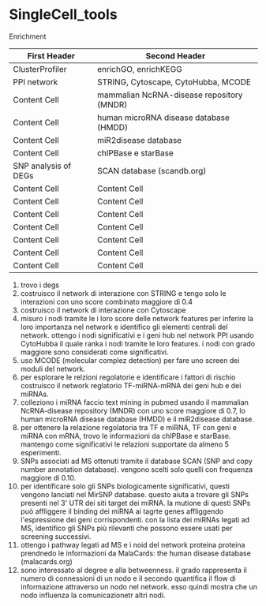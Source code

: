 # SingleCell_tools

Enrichment

| First Header  | Second Header |
| ------------- | ------------- |
| ClusterProfiler  | enrichGO, enrichKEGG |
| PPI network | STRING, Cytoscape, CytoHubba, MCODE |
| Content Cell  | mammalian NcRNA-disease repository (MNDR)  |
| Content Cell  | human microRNA disease database (HMDD)  |
| Content Cell  | miR2disease database  |
| Content Cell  | chIPBase e starBase  |
| SNP analysis of DEGs | SCAN database (scandb.org) |
| Content Cell  | Content Cell  |
| Content Cell  | Content Cell  |
| Content Cell  | Content Cell  |
| Content Cell  | Content Cell  |
| Content Cell  | Content Cell  |
| Content Cell  | Content Cell  |
| Content Cell  | Content Cell  |


1. trovo i degs
2. costruisco il network di interazione con STRING e tengo solo le interazioni con uno score combinato maggiore di 0.4
3. costruisco il network di interazione con Cytoscape
4. misuro i nodi tramite le i loro score delle network features per inferire la loro importanza nel network e identifico gli elementi centrali del network. ottengo i nodi significativi e i geni hub nel network PPI usando CytoHubba il quale ranka i nodi tramite le loro features. i nodi con grado maggiore sono considerati come significativi.
5. uso MCODE (molecular complez detection) per fare uno screen dei moduli del network.
6. per esplorare le relzioni regolatorie e identificare i fattori di rischio costruisco il network reglatorio TF-miRNA-mRNA dei geni hub e dei miRNAs.
7. colleziono i miRNA faccio text mining  in pubmed usando il mammalian NcRNA-disease repository (MNDR) con uno score maggiore di 0.7, lo human microRNA disease database (HMDD) e il miR2disease database.
8. per ottenere la relazione regolatoria tra TF e miRNA, TF con geni e miRNA con mRNA, trovo le informazioni da chIPBase e starBase. mantengo come significativi le relazioni supportate da almeno 5 esperimenti.
9. SNPs associati ad MS ottenuti tramite il database SCAN (SNP and copy number annotation database). vengono scelti solo quelli con frequenza maggiore di 0.10.
10. per identificare solo gli SNPs biologicamente significativi, questi vengono lanciati nel MirSNP database. questo aiuta a trovare gli SNPs presenti nel 3' UTR dei siti target dei miRNA. la mutione di questi SNPs può affliggere il binding dei miRNA ai tagrte genes affliggendo l'espressione dei geni corrispondenti. con la lista dei miRNAs legati ad MS, identifico gli SNPs più rilevanti che possono essere usati per screening successivi.
11. ottengo i pathway legati ad MS e i noid del network proteina proteina prendnedo le informazioni da MalaCards: the human disease database (malacards.org)
12. sono interessato al degree e alla betweenness. il grado rappresenta il numero di connessioni di un nodo e il secondo quantifica il flow di informazione attraverso un nodo nel network. esso quindi mostra che un nodo influenza la comunicazionetr altri nodi. 
